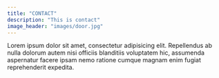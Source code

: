 ```yaml
---
title: "CONTACT"
description: "This is contact"
image_header: "images/door.jpg"
---
```


Lorem ipsum dolor sit amet, consectetur adipisicing elit. Repellendus ab nulla dolorum autem nisi officiis blanditiis voluptatem hic, assumenda aspernatur facere ipsam nemo ratione cumque magnam enim fugiat reprehenderit expedita.